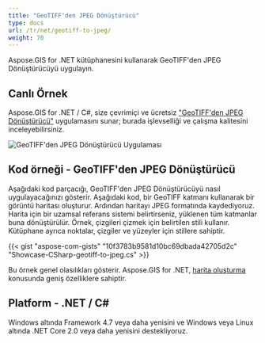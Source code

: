 ```yaml
---
title: "GeoTIFF'den JPEG Dönüştürücü"
type: docs
url: /tr/net/geotiff-to-jpeg/
weight: 70
---
```


Aspose.GIS for .NET kütüphanesini kullanarak GeoTIFF'den JPEG Dönüştürücüyü uygulayın.

## **Canlı Örnek**

Aspose.GIS for .NET / C#, size çevrimiçi ve ücretsiz ["GeoTIFF'den JPEG Dönüştürücü"](https://products.aspose.app/gis/viewer/geotiff-to-jpeg) uygulamasını sunar; burada işlevselliği ve çalışma kalitesini inceleyebilirsiniz.

![GeoTIFF'den JPEG Dönüştürücü Uygulaması](viewer.png)

## **Kod örneği - GeoTIFF'den JPEG Dönüştürücü**

Aşağıdaki kod parçacığı, GeoTIFF'den JPEG Dönüştürücüyü nasıl uygulayacağınızı gösterir. Aşağıdaki kod, bir GeoTIFF katmanı kullanarak bir görüntü haritası oluşturur. Ardından haritayı JPEG formatında kaydediyoruz. Harita için bir uzamsal referans sistemi belirtirseniz, yüklenen tüm katmanlar buna dönüştürülür.
Örnek, çizgileri çizmek için belirtilen stili kullanır. Kütüphane ayrıca noktalar, çizgiler ve yüzeyler için stillere sahiptir.

{{< gist "aspose-com-gists" "10f3783b9581d10bc69dbada42705d2c" "Showcase-CSharp-geotiff-to-jpeg.cs" >}}

Bu örnek genel olasılıkları gösterir. Aspose.GIS for .NET, [harita oluşturma](https://docs.aspose.com/gis/net/map-rendering/) konusunda geniş özelliklere sahiptir.

## **Platform - .NET / C#**

Windows altında Framework 4.7 veya daha yenisini ve Windows veya Linux altında .NET Core 2.0 veya daha yenisini destekliyoruz.
